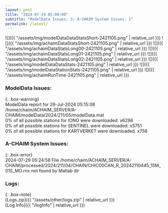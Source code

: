 ```yaml
---
layout: post
title: "2024-07-29 05:00:00"
subtitle: "ModelData Issues: 3; A-CHAIM System Issues: 1"
permalink: /latest/
---
```


![]({{ "/assets/img/modelDataDataStatsShort-2421105.png" | relative_url }})
![]({{ "/assets/img/achaimDataStatsShort-2421105.png" | relative_url }})
![]({{ "/assets/img/achaimDataStatsLong00-2421105.png" | relative_url }})
![]({{ "/assets/img/achaimDataStatsLong01-2421105.png" | relative_url }})
![]({{ "/assets/img/achaimDataStatsLong02-2421105.png" | relative_url }})
![]({{ "/assets/img/modelDataDataStats-2421105.png" | relative_url }})
![]({{ "/assets/img/modelDataStationStats-2421105.png" | relative_url }})
![]({{ "/assets/img/achaimRunTime-2421105.png" | relative_url }})


### ModelData Issues:  
  
{: .box-warning}  
 ModelData report for 29-Jul-2024 05:15:08   
 /home/chaim/ACHAIM_SERVER/A-CHAIM/modelData/2024/211/05/modelData.mat   
 0% of all possible stations for IONO were downloaded. x6296   
 0% of all possible stations for SENTINEL were downloaded. x5751   
 0% of all possible stations for KARTVERKET were downloaded. x758   
  
### A-CHAIM System Issues:  
  
{: .box-error}  
2024-07-29 05:24:58 File /home/chaim/ACHAIM_SERVER/A-CHAIM/processed/2024/211/04/CHAIN/CHIC00CAN_R_20242110445_15M_01S_MO.rnx not found by Matlab dir  

### Logs:  
  
{: .box-note}  
[Logs.zip]({{ "/assets/other/logs.zip" | relative_url }})  
[Log Info]({{ "/logInfo" | relative_url }})  
